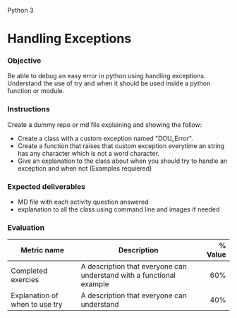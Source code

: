  Python 3
# Handling Exceptions

### Objective
Be able to debug an easy error in python using handling exceptions.
Understand the use of try and when it should be used inside a python function or module.

### Instructions
Create a dummy repo or md file explaining and showing the follow:
- Create a class with a custom exception named "DOU_Error".
- Create a function that raises that custom exception everytime an string has any character which is not a word character.
- Give an explanation to the class about when you should try to handle an exception and when not (Examples requiered)


### Expected deliverables
- MD file with each activity question answered
- explanation to all the class using command line and images if needed

### Evaluation

| Metric name | Description | % Value |
| ----------- |-------------| -------:|
| Completed exercies | A description that everyone can understand with a functional example | 60% |
| Explanation of when to use try | A description that everyone can understand | 40% |

